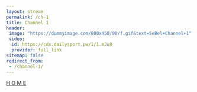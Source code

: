 ```yaml
---
layout: stream
permalink: /ch-1
title: Channel 1
header:
 image: "https://dummyimage.com/800x450/00/f.gif&text=SeBel+Channel+1"
 video:
  id: https://cdx.dailysport.pw/1/1.m3u8
  provider: full_link
sitemap: false
redirect_from:
 - /channel-1/
---
```

<div class="align-center">
<a class="btn btn--success btn-large" href="https://catetan.istimiwir.host" rel="noopener">H O M E</a>
</div>
